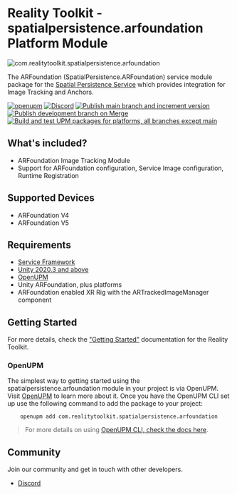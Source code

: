 # Reality Toolkit - spatialpersistence.arfoundation Platform Module

![com.realitytoolkit.spatialpersistence.arfoundation]()

The ARFoundation (SpatialPersistence.ARFoundation) service module package for the [Spatial Persistence Service](https://github.com/realitycollective/com.realitytoolkit.spatial-persistence) which provides integration for Image Tracking and Anchors.

[![openupm](https://img.shields.io/npm/v/com.realitytoolkit.spatial-persistence.arfoundation?label=openupm&registry_uri=https://package.openupm.com)](https://openupm.com/packages/com.realitytoolkit.spatial-persistence.arfoundation/) [![Discord](https://img.shields.io/discord/597064584980987924.svg?label=&logo=discord&logoColor=ffffff&color=7389D8&labelColor=6A7EC2)](https://discord.gg/hF7TtRCFmB)
[![Publish main branch and increment version](https://github.com/realitycollective/com.realitytoolkit.spatial-persistence.arfoundation/actions/workflows/main-publish.yml/badge.svg)](https://github.com/realitycollective/com.realitytoolkit.spatial-persistence.arfoundation/actions/workflows/main-publish.yml)
[![Publish development branch on Merge](https://github.com/realitycollective/com.realitytoolkit.spatial-persistence.arfoundation/actions/workflows/development-publish.yml/badge.svg)](https://github.com/realitycollective/com.realitytoolkit.spatial-persistence.arfoundation/actions/workflows/development-publish.yml)
[![Build and test UPM packages for platforms, all branches except main](https://github.com/realitycollective/com.realitytoolkit.spatial-persistence.arfoundation/actions/workflows/development-buildandtestupmrelease.yml/badge.svg)](https://github.com/realitycollective/com.realitytoolkit.spatial-persistence.arfoundation/actions/workflows/development-buildandtestupmrelease.yml)

## What's included?
<!-- Fill in list of what is included here -->

 - ARFoundation Image Tracking Module
 - Support for ARFoundation configuration, Service Image configuration, Runtime Registration

## Supported Devices
<!-- Fill in list of what devices or services are supported here -->

- ARFoundation V4
- ARFoundation V5

## Requirements
<!-- Fill in list of requirements here -->

- [Service Framework](https://github.com/realitycollective/com.realitycollective.service-framework)
- [Unity 2020.3 and above](https://unity.com/)
- [OpenUPM](https://openupm.com/docs/)
- Unity ARFoundation, plus platforms
- ARFoundation enabled XR Rig with the ARTrackedImageManager component 

## Getting Started
<!-- Update getting started docs here here -->

For more details, check the ["Getting Started"](https://www.realitytoolkit.io/) documentation for the Reality Toolkit.

### OpenUPM
<!-- Check openUPM links and details -->

The simplest way to getting started using the spatialpersistence.arfoundation module in your project is via OpenUPM. Visit [OpenUPM](https://openupm.com/docs/) to learn more about it. Once you have the OpenUPM CLI set up use the following command to add the package to your project:

```text
    openupm add com.realitytoolkit.spatialpersistence.arfoundation
```

> For more details on using [OpenUPM CLI, check the docs here](https://github.com/openupm/openupm-cli#installation).

## Community

Join our community and get in touch with other developers.

- [Discord](https://discord.gg/hF7TtRCFmB)
